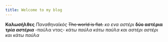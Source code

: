 ```yaml
---
title: Welcome to my blog
---
```


**Καλωσήλθες**
_Παναθηναϊκός_
	~~The world is flat.~~
*κο*
*ενα αστέρι*
**δύο αστέρια**
***τρία αστέρια***
-παύλα ντας-
_κάτω παύλα_
_*κάτω παύλα και αστέρι*_
*_αστέρι και κάτω παύλα_*
